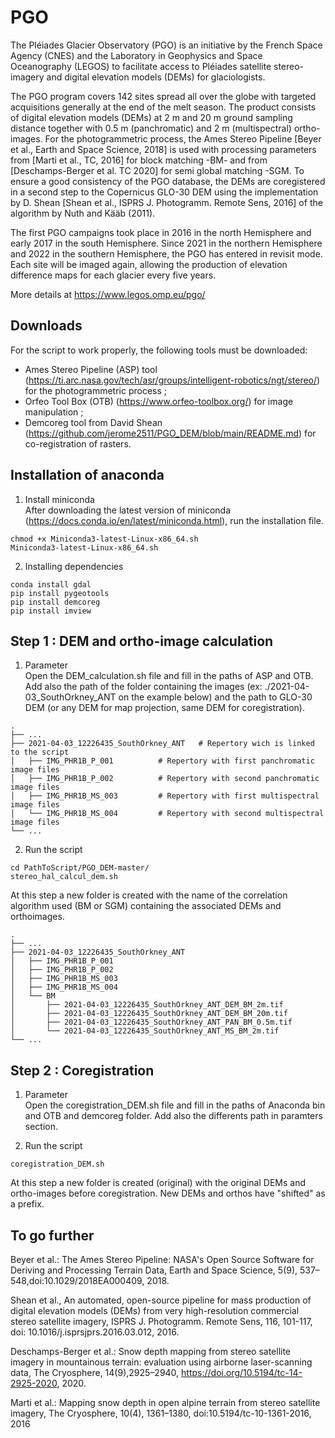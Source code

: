# PGO

The Pléiades Glacier Observatory (PGO) is an initiative by the French Space Agency (CNES) and the Laboratory in Geophysics and Space Oceanography (LEGOS) to facilitate access to Pléiades satellite stereo-imagery and digital elevation models (DEMs) for glaciologists.

The PGO program covers 142 sites spread all over the globe with targeted acquisitions generally at the end of the melt season. The product consists of digital elevation models (DEMs) at 2 m and 20 m ground sampling distance together with 0.5 m (panchromatic) and 2 m (multispectral) ortho-images. For the photogrammetric process, the Ames Stereo Pipeline [Beyer et al., Earth and Space Science, 2018] is used with processing parameters from [Marti et al., TC, 2016] for block matching -BM- and from [Deschamps-Berger et al. TC 2020] for semi global matching -SGM. To ensure a good consistency of the PGO database, the DEMs are coregistered in a second step to the Copernicus GLO-30 DEM using the implementation by D. Shean [Shean et al., ISPRS J. Photogramm. Remote Sens, 2016] of the algorithm by Nuth and Kääb (2011).

The first PGO campaigns took place in 2016 in the north Hemisphere and early 2017 in the south Hemisphere. Since 2021 in the northern Hemisphere and 2022 in the southern Hemisphere, the PGO has entered in revisit mode. Each site will be imaged again, allowing the production of elevation difference maps for each glacier every five years.

More details at https://www.legos.omp.eu/pgo/


## Downloads
For the script to work properly, the following tools must be downloaded: 
 - Ames Stereo Pipeline (ASP) tool (https://ti.arc.nasa.gov/tech/asr/groups/intelligent-robotics/ngt/stereo/)  for the photogrammetric process ;
 - Orfeo Tool Box (OTB) (https://www.orfeo-toolbox.org/) for image manipulation ;
 - Demcoreg tool from David Shean (https://github.com/jerome2511/PGO_DEM/blob/main/README.md) for co-registration of rasters.

## Installation of anaconda

1. Install miniconda<br/>
After downloading the latest version of miniconda (https://docs.conda.io/en/latest/miniconda.html), run the installation file.
```
chmod +x Miniconda3-latest-Linux-x86_64.sh
Miniconda3-latest-Linux-x86_64.sh
```
2. Installing dependencies
```
conda install gdal
pip install pygeotools
pip install demcoreg
pip install imview
```

## Step 1 : DEM and ortho-image calculation
1. Parameter<br/>
Open the DEM_calculation.sh file and fill in the paths of ASP and  OTB. Add also the path of the folder containing the images (ex: ./2021-04-03_SouthOrkney_ANT on the example below) and the path to GLO-30 DEM (or any DEM for map projection, same DEM for coregistration).<br/>

```
.
├── ...
├── 2021-04-03_12226435_SouthOrkney_ANT   # Repertory wich is linked to the script
│   ├── IMG_PHR1B_P_001          # Repertory with first panchromatic image files
│   ├── IMG_PHR1B_P_002          # Repertory with second panchromatic image files
│   ├── IMG_PHR1B_MS_003         # Repertory with first multispectral image files
│   └── IMG_PHR1B_MS_004         # Repertory with second multispectral image files
└── ...
```

2. Run the script 
```
cd PathToScript/PGO_DEM-master/
stereo_hal_calcul_dem.sh
```
At this step a new folder is created with the name of the correlation algorithm used (BM or SGM) containing the associated DEMs and orthoimages. 

```
.
├── ...
├── 2021-04-03_12226435_SouthOrkney_ANT   
│   ├── IMG_PHR1B_P_001          
│   ├── IMG_PHR1B_P_002          
│   ├── IMG_PHR1B_MS_003         
│   ├── IMG_PHR1B_MS_004         
│   └── BM   
│       ├── 2021-04-03_12226435_SouthOrkney_ANT_DEM_BM_2m.tif  
│       ├── 2021-04-03_12226435_SouthOrkney_ANT_DEM_BM_20m.tif   
│       ├── 2021-04-03_12226435_SouthOrkney_ANT_PAN_BM_0.5m.tif  
│       └── 2021-04-03_12226435_SouthOrkney_ANT_MS_BM_2m.tif 
└── ...
```

## Step 2 : Coregistration

1. Parameter<br/>
Open the coregistration_DEM.sh file and fill in the paths of Anaconda bin and OTB and demcoreg folder. Add also the differents path in paramters section. <br/>

2. Run the script 
```
coregistration_DEM.sh
```
At this step a new folder is created (original) with the original DEMs and ortho-images before coregistration. New DEMs and orthos have "shifted" as a prefix. 

## To go further

Beyer et al.: The Ames Stereo Pipeline: NASA's Open Source Software for Deriving and Processing Terrain Data, Earth and Space Science, 5(9), 537–548,doi:10.1029/2018EA000409, 2018.

Shean et al., An automated, open-source pipeline for mass production of digital elevation models (DEMs) from very high-resolution commercial stereo satellite imagery, ISPRS J. Photogramm. Remote Sens, 116, 101-117, doi: 10.1016/j.isprsjprs.2016.03.012, 2016.

Deschamps-Berger et al.: Snow depth mapping from stereo satellite imagery in mountainous terrain: evaluation using airborne laser-scanning data, The Cryosphere, 14(9),2925–2940, https://doi.org/10.5194/tc-14-2925-2020, 2020.

Marti et al.: Mapping snow depth in open alpine terrain from stereo satellite imagery, The Cryosphere, 10(4), 1361–1380, doi:10.5194/tc-10-1361-2016, 2016


